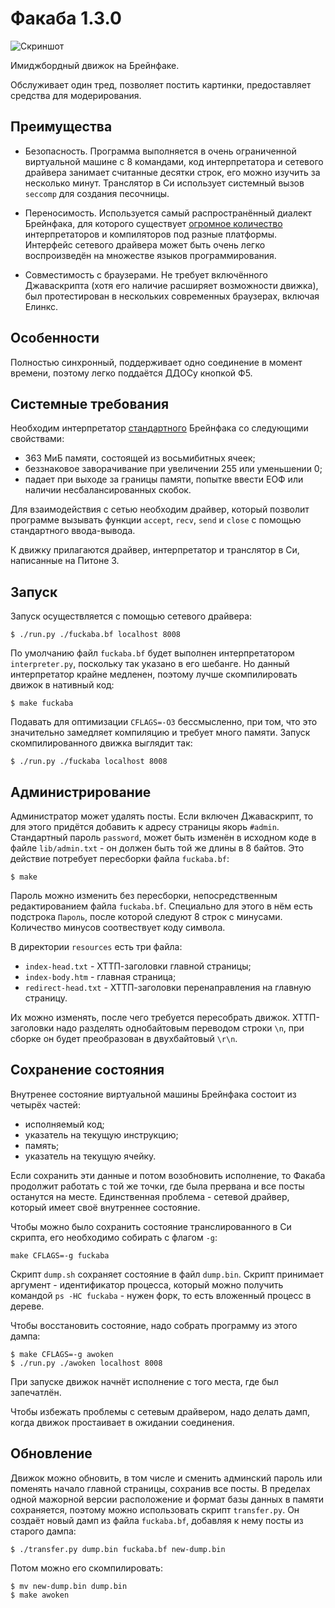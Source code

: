 Факаба 1.3.0
============

![Скриншот](https://s17.postimg.org/dl5afjhtb/Screenshot.png)

Имиджбордный движок на Брейнфаке.

Обслуживает один тред, позволяет постить картинки, предоставляет средства для модерирования.

Преимущества
------------

- Безопасность. Программа выполняется в очень ограниченной виртуальной машине с 8 командами, код интерпретатора и сетевого драйвера занимает считанные десятки строк, его можно изучить за несколько минут. Транслятор в Си использует системный вызов `seccomp` для создания песочницы.

- Переносимость. Используется самый распространённый диалект Брейнфака, для которого существует [огромное количество](https://esolangs.org/wiki/Brainfuck_implementations) интерпретаторов и компиляторов под разные платформы. Интерфейс сетевого драйвера может быть очень легко воспроизведён на множестве языков программирования.

- Совместимость с браузерами. Не требует включённого Джаваскрипта (хотя его наличие расширяет возможности движка), был протестирован в нескольких современных браузерах, включая Елинкс.

Особенности
-----------

Полностью синхронный, поддерживает одно соединение в момент времени, поэтому легко поддаётся ДДОСу кнопкой Ф5.

Системные требования
--------------------

Необходим интерпретатор [стандартного](http://www.muppetlabs.com/~breadbox/bf/standards.html) Брейнфака со следующими свойствами:
- 363 МиБ памяти, состоящей из восьмибитных ячеек;
- беззнаковое заворачивание при увеличении 255 или уменьшении 0;
- падает при выходе за границы памяти, попытке ввести ЕОФ или наличии несбалансированных скобок.

Для взаимодействия с сетью необходим драйвер, который позволит программе вызывать функции `accept`, `recv`, `send` и `close` с помощью стандартного ввода-вывода.

К движку прилагаются драйвер, интерпретатор и транслятор в Си, написанные на Питоне 3.

Запуск
------

Запуск осуществляется с помощью сетевого драйвера:

	$ ./run.py ./fuckaba.bf localhost 8008

По умолчанию файл `fuckaba.bf` будет выполнен интерпретатором `interpreter.py`, поскольку так указано в его шебанге. Но данный интерпретатор крайне медленен, поэтому лучше скомпилировать движок в нативный код:

	$ make fuckaba

Подавать для оптимизации `CFLAGS=-O3` бессмысленно, при том, что это значительно замедляет компиляцию и требует много памяти. Запуск скомпилированного движка выглядит так:

	$ ./run.py ./fuckaba localhost 8008

Администрирование
-----------------

Администратор может удалять посты. Если включен Джаваскрипт, то для этого придётся добавить к адресу страницы якорь `#admin`. Стандартный пароль `password`, может быть изменён в исходном коде в файле `lib/admin.txt` - он должен быть той же длины в 8 байтов. Это действие потребует пересборки файла `fuckaba.bf`:

	$ make

Пароль можно изменить без пересборки, непосредственным редактированием файла `fuckaba.bf`. Специально для этого в нём есть подстрока `Пароль`, после которой следуют 8 строк с минусами. Количество минусов соотвествует коду символа.

В директории `resources` есть три файла:
- `index-head.txt` - ХТТП-заголовки главной страницы;
- `index-body.htm` - главная страница;
- `redirect-head.txt` - ХТТП-заголовки перенаправления на главную страницу.

Их можно изменять, после чего требуется пересобрать движок. ХТТП-заголовки надо разделять однобайтовым переводом строки `\n`, при сборке он будет преобразован в двухбайтовый `\r\n`.

Сохранение состояния
--------------------

Внутренее состояние виртуальной машины Брейнфака состоит из четырёх частей:
- исполняемый код;
- указатель на текущую инструкцию;
- память;
- указатель на текущую ячейку.

Если сохранить эти данные и потом возобновить исполнение, то Факаба продолжит работать с той же точки, где была прервана и все посты останутся на месте. Единственная проблема - сетевой драйвер, который имеет своё внутреннее состояние.

Чтобы можно было сохранить состояние транслированного в Си скрипта, его необходимо собирать с флагом `-g`:

	make CFLAGS=-g fuckaba

Скрипт `dump.sh` сохраняет состояние в файл `dump.bin`. Скрипт принимает аргумент - идентификатор процесса, который можно получить командой `ps -HC fuckaba` - нужен форк, то есть вложенный процесс в дереве.

Чтобы восстановить состояние, надо собрать программу из этого дампа:

	$ make CFLAGS=-g awoken
	$ ./run.py ./awoken localhost 8008

При запуске движок начнёт исполнение с того места, где был запечатлён.

Чтобы избежать проблемы с сетевым драйвером, надо делать дамп, когда движок простаивает в ожидании соединения.

Обновление
----------

Движок можно обновить, в том числе и сменить админский пароль или поменять начало главной страницы, сохранив все посты. В пределах одной мажорной версии расположение и формат базы данных в памяти сохраняется, поэтому можно использовать скрипт `transfer.py`. Он создаёт новый дамп из файла `fuckaba.bf`, добавляя к нему посты из старого дампа:

	$ ./transfer.py dump.bin fuckaba.bf new-dump.bin

Потом можно его скомпилировать:

	$ mv new-dump.bin dump.bin
	$ make awoken
